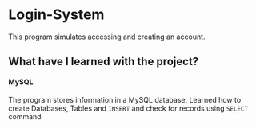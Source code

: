 # Login-System
This program simulates accessing and creating an account.
## What have I learned with the project?
#### MySQL
The program stores information in a MySQL database. Learned how to create Databases, Tables and `INSERT` and check for records using `SELECT` command
